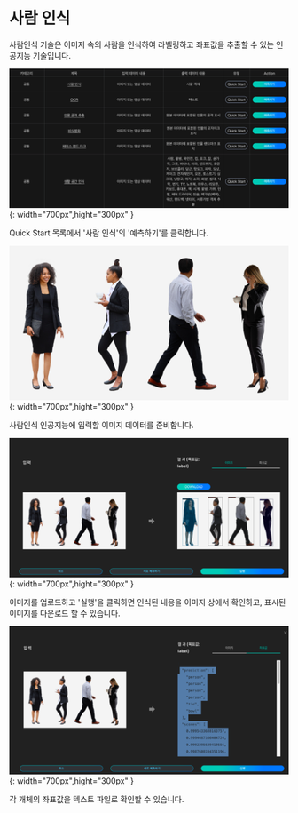 # **사람 인식**

사람인식 기술은 이미지 속의 사람을 인식하여 라벨링하고 좌표값을 추출할 수 있는 인공지능 기술입니다.

![이미지이름](./image/aimarket/human1.png){: width="700px",hight="300px" }  

Quick Start 목록에서 '사람 인식'의 '예측하기'를 클릭합니다.

![이미지이름](./image/aimarket/human2.png){: width="700px",hight="300px" }  

사람인식 인공지능에 입력할 이미지 데이터를 준비합니다.

![이미지이름](./image/aimarket/human3.png){: width="700px",hight="300px" }  

이미지를 업로드하고 '실행'을 클릭하면 인식된 내용을 이미지 상에서 확인하고, 표시된 이미지를 다운로드 할 수 있습니다.

![이미지이름](./image/aimarket/human4.png){: width="700px",hight="300px" }  

각 개체의 좌표값을 텍스트 파일로 확인할 수 있습니다.

